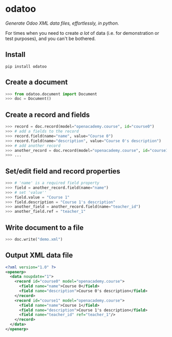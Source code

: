 # odatoo
_Generate Odoo XML data files, effortlessly, in python._


For times when you need to create _a lot_ of data (i.e. for demonstration or test purposes), and you can't be bothered.

## Install

```
pip install odatoo
```

## Create a document
```python
>>> from odatoo.document import Document
>>> doc = Document()
```

## Create a record and fields
```python
>>> record = doc.record(model="openacademy.course", id="course0")
>>> # add a fields to the record
>>> record.field(name="name", value="Course 0")
>>> record.field(name="description", value="Course 0's description")
>>> # add another record
>>> another_record = doc.record(model="openacademy.course", id="course1")
>>> ...
```

## Set/edit field and record properties
```python
>>> # 'name' is a required field property
>>> field = another_record.field(name="name")
>>> # set 'value''
>>> field.value = "Course 1"
>>> field.description = "Course 1's description"
>>> another_field = another_record.field(name="teacher_id")
>>> another_field.ref = "teacher_1"
```

## Write document to a file
```python
>>> doc.write("demo.xml")
```

## Output XML data file
```xml
<?xml version="1.0" ?>
<openerp>
  <data noupdate="1">
    <record id="course0" model="openacademy.course">
      <field name="name">Course 0</field>
      <field name="description">Course 0's description</field>
    </record>
    <record id="course1" model="openacademy.course">
      <field name="name">Course 1</field>
      <field name="description">Course 1's description</field>
      <field name="teacher_id" ref="teacher_1"/>
    </record>
  </data>
</openerp>
```
